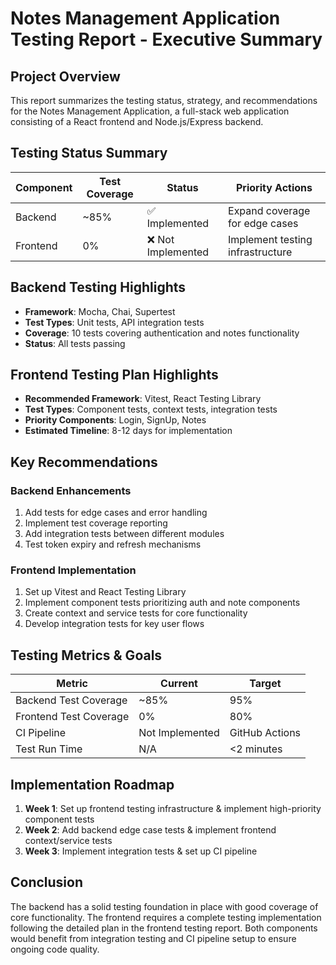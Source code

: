 # Notes Management Application Testing Report - Executive Summary

## Project Overview
This report summarizes the testing status, strategy, and recommendations for the Notes Management Application, a full-stack web application consisting of a React frontend and Node.js/Express backend.

## Testing Status Summary

| Component | Test Coverage | Status | Priority Actions |
|-----------|---------------|--------|------------------|
| Backend | ~85% | ✅ Implemented | Expand coverage for edge cases |
| Frontend | 0% | ❌ Not Implemented | Implement testing infrastructure |

## Backend Testing Highlights
- **Framework**: Mocha, Chai, Supertest
- **Test Types**: Unit tests, API integration tests
- **Coverage**: 10 tests covering authentication and notes functionality
- **Status**: All tests passing

## Frontend Testing Plan Highlights
- **Recommended Framework**: Vitest, React Testing Library
- **Test Types**: Component tests, context tests, integration tests
- **Priority Components**: Login, SignUp, Notes
- **Estimated Timeline**: 8-12 days for implementation

## Key Recommendations

### Backend Enhancements
1. Add tests for edge cases and error handling
2. Implement test coverage reporting
3. Add integration tests between different modules
4. Test token expiry and refresh mechanisms

### Frontend Implementation
1. Set up Vitest and React Testing Library
2. Implement component tests prioritizing auth and note components
3. Create context and service tests for core functionality
4. Develop integration tests for key user flows

## Testing Metrics & Goals

| Metric | Current | Target |
|--------|---------|--------|
| Backend Test Coverage | ~85% | 95% |
| Frontend Test Coverage | 0% | 80% |
| CI Pipeline | Not Implemented | GitHub Actions |
| Test Run Time | N/A | <2 minutes |

## Implementation Roadmap
1. **Week 1**: Set up frontend testing infrastructure & implement high-priority component tests
2. **Week 2**: Add backend edge case tests & implement frontend context/service tests
3. **Week 3**: Implement integration tests & set up CI pipeline

## Conclusion
The backend has a solid testing foundation in place with good coverage of core functionality. The frontend requires a complete testing implementation following the detailed plan in the frontend testing report. Both components would benefit from integration testing and CI pipeline setup to ensure ongoing code quality. 